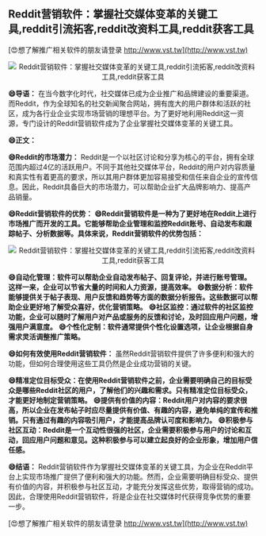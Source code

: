 ## **Reddit营销软件：掌握社交媒体变革的关键工具,reddit引流拓客,reddit改资料工具,reddit获客工具**

[😍想了解推广相关软件的朋友请登录 http://www.vst.tw](http://www.vst.tw)

 <center><img src="https://vst.tw/MP4/tuiguang/png/8.png" alt="Reddit营销软件：掌握社交媒体变革的关键工具,reddit引流拓客,reddit改资料工具,reddit获客工具"></center>

**😄导语：**
在当今数字化时代，社交媒体已成为企业推广和品牌建设的重要渠道。而Reddit，作为全球知名的社交新闻聚合网站，拥有庞大的用户群体和活跃的社区，成为各行业企业实现市场营销的理想平台。为了更好地利用Reddit这一资源，专门设计的Reddit营销软件成为了企业掌握社交媒体变革的关键工具。

**😄正文：**

**😄Reddit的市场潜力：**
Reddit是一个以社区讨论和分享为核心的平台，拥有全球范围内超过4亿的活跃用户。不同于其他社交媒体平台，Reddit的用户对内容质量和真实性有着更高的要求，所以其用户群体更加容易接受和信任来自企业的宣传信息。因此，Reddit具备巨大的市场潜力，可以帮助企业扩大品牌影响力、提高产品销量。

**😄Reddit营销软件的优势：**
**😄Reddit营销软件是一种为了更好地在Reddit上进行市场推广而开发的工具。它能够帮助企业管理和监控Reddit账号、自动发布和跟踪帖子、分析数据等。具体来说，Reddit营销软件的优势包括：**

 <center><img src="https://vst.tw/MP4/tuiguang/png/7.png" alt="Reddit营销软件：掌握社交媒体变革的关键工具,reddit引流拓客,reddit改资料工具,reddit获客工具"></center>

**😄自动化管理：软件可以帮助企业自动发布帖子、回复评论，并进行账号管理。这样一来，企业可以节省大量的时间和人力资源，提高效率。**
**😄数据分析：软件能够提供关于帖子表现、用户反馈和趋势等方面的数据分析报告。这些数据可以帮助企业更好地了解受众喜好，优化营销策略。**
**😄社区监控：通过软件的社区监控功能，企业可以随时了解用户对产品或服务的反馈和讨论，及时回应用户问题，增强用户满意度。**
**😄个性化定制：软件通常提供个性化设置选项，让企业根据自身需求灵活调整推广策略。**

**😄如何有效使用Reddit营销软件：**
虽然Reddit营销软件提供了许多便利和强大的功能，但如何合理使用这些工具仍然是企业成功营销的关键。

**😄精准定位目标受众：在使用Reddit营销软件之前，企业需要明确自己的目标受众是哪些Reddit社区的用户，了解他们的兴趣和需求。只有精准定位目标受众，才能更好地制定营销策略。**
**😄提供有价值的内容：Reddit用户对内容的要求很高，所以企业在发布帖子时应尽量提供有价值、有趣的内容，避免单纯的宣传和推销。只有通过有趣的内容吸引用户，才能提高品牌认可度和影响力。**
**😄积极参与社区互动：Reddit是一个互动性很强的社区，企业需要积极参与用户的讨论和互动，回应用户问题和意见。这种积极参与可以建立起良好的企业形象，增加用户信任感。**

**😄结语：**
Reddit营销软件作为掌握社交媒体变革的关键工具，为企业在Reddit平台上实现市场推广提供了便利和强大的功能。然而，企业需要明确目标受众、提供有价值的内容，并积极参与社区互动，才能充分发挥这些优势，取得营销的成功。因此，合理使用Reddit营销软件，将是企业在社交媒体时代获得竞争优势的重要一步。

[😍想了解推广相关软件的朋友请登录 http://www.vst.tw](http://www.vst.tw)



